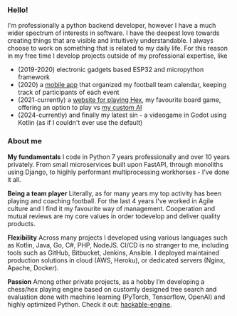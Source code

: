### Hello!

I'm professionally a python backend developer, however I have a much wider spectrum of interests in software. I have the deepest love towards creating things that are visible and intuitively understandable. I always choose to work on something that is related to my daily life. For this reason in my free time I develop projects outside of my professional expertise, like 
* (2019-2020) electronic gadgets based ESP32 and micropython framework
* (2020) a [mobile app](https://github.com/arekkulczycki/ursus_android_app) that organized my football team calendar, keeping track of participants of each event
* (2021-currently) a [website for playing Hex](https://github.com/arekkulczycki/hex-forest), my favourite board game, offering an option to play vs [my custom AI](https://github.com/arekkulczycki/hackable-engine)
* (2024-currently) and finally my latest sin - a videogame in Godot using Kotlin (as if I couldn't ever use the default)

### About me

**My fundamentals**
I code in Python 7 years professionally and over 10 years privately. From small microservices built upon FastAPI, through monoliths using Django, to higihly performant multiprocessing workhorses - I've done it all.

**Being a team player**
Literally, as for many years my top activity has been playing and coaching football. For the last 4 years I've worked in Agile culture and I find it my favourite way of management. Cooperation and mutual reviews are my core values in order todevelop and deliver quality products.

**Flexibility**
Across many projects I developed using various languages such as Kotlin, Java, Go, C#, PHP, NodeJS. CI/CD is no stranger to me, including tools such as GitHub, Bitbucket, Jenkins, Ansible. I deployed maintained production solutions in cloud (AWS, Heroku), or dedicated servers (Nginx, Apache, Docker).

**Passion**
Among other private projects, as a hobby I’m developing a chess/hex playing engine based on customly designed tree search and evaluation done with machine learning (PyTorch, Tensorflow, OpenAI) and highly optimized Python. Check it out: [hackable-engine](https://github.com/arekkulczycki/hackable-engine).
